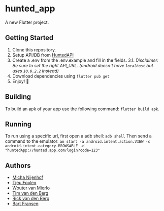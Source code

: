 # hunted_app

A new Flutter project.

## Getting Started
1. Clone this repository.
2. Setup API/DB from [HuntedAPI](https://github.com/tjeufoolen/Hunted-api)
3. Create a .env from the .env.example and fill in the fields.
3.1. *Disclaimer: Be sure to set the right API_URL. (android doesn't have `localhost` but uses `10.0.2.2` instead)*
4. Download dependencies using `flutter pub get`
5. Enjoy! :tada:

## Building
To build an apk of your app use the following command: `flutter build apk`.

## Running
To run using a specific url, first open a adb shell:
`adb shell`
Then send a command to the emulator:
`am start -a android.intent.action.VIEW -c android.intent.category.BROWSABLE -d "huntedApp://hunted.app.com/login?code=123"`

## Authors
- [Micha Nijenhof](https://github.com/nijenhof)
- [Tjeu Foolen](https://github.com/tjeufoolen)
- [Wouter van Mierlo](https://github.com/wvm28)
- [Tim van den Berg](https://github.com/timvandenber9)
- [Rick van den Berg](https://github.com/thatoneguyrick)
- [Bart Fransen](https://github.com/Bartf6)
